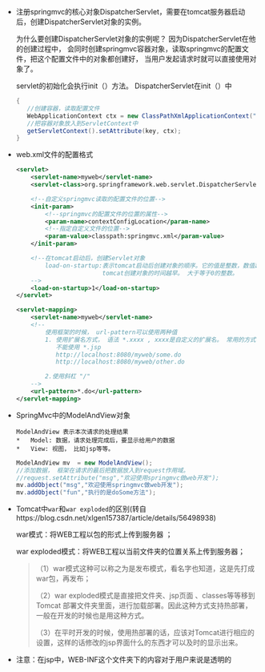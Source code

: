 - 注册springmvc的核心对象DispatcherServlet，需要在tomcat服务器启动后，创建DispatcherServlet对象的实例。

  为什么要创建DispatcherServlet对象的实例呢？
  因为DispatcherServlet在他的创建过程中， 会同时创建springmvc容器对象，读取springmvc的配置文件，把这个配置文件中的对象都创建好， 当用户发起请求时就可以直接使用对象了。

  servlet的初始化会执行init（）方法。 DispatcherServlet在init（）中

  ```java
  {
     //创建容器，读取配置文件
     WebApplicationContext ctx = new ClassPathXmlApplicationContext("springmvc.xml");
     //把容器对象放入到ServletContext中
     getServletContext().setAttribute(key, ctx);
  }
  ```

- web.xml文件的配置格式

  ```xml
  <servlet>
      <servlet-name>myweb</servlet-name>
      <servlet-class>org.springframework.web.servlet.DispatcherServlet</servlet-class>
  
      <!--自定义springmvc读取的配置文件的位置-->
      <init-param>
          <!--springmvc的配置文件的位置的属性-->
          <param-name>contextConfigLocation</param-name>
          <!--指定自定义文件的位置-->
          <param-value>classpath:springmvc.xml</param-value>
      </init-param>
  
      <!--在tomcat启动后，创建Servlet对象
          load-on-startup:表示tomcat启动后创建对象的顺序。它的值是整数，数值越小，
                          tomcat创建对象的时间越早。 大于等于0的整数。
      -->
      <load-on-startup>1</load-on-startup>
  </servlet>
  ```

  ```xml
  <servlet-mapping>
      <servlet-name>myweb</servlet-name>
      <!--
          使用框架的时候， url-pattern可以使用两种值
          1. 使用扩展名方式， 语法 *.xxxx , xxxx是自定义的扩展名。 常用的方式 *.do, *.action, *.mvc等等
             不能使用 *.jsp
             http://localhost:8080/myweb/some.do
             http://localhost:8080/myweb/other.do
  
          2.使用斜杠 "/"
      -->
      <url-pattern>*.do</url-pattern>
  </servlet-mapping>
  ```

- SpringMvc中的ModelAndView对象

  ```
  ModelAndView 表示本次请求的处理结果
  *   Model: 数据，请求处理完成后，要显示给用户的数据
  *   View: 视图， 比如jsp等等。
  ```

  ```java
  ModelAndView mv  = new ModelAndView();
  //添加数据， 框架在请求的最后把数据放入到request作用域。
  //request.setAttribute("msg","欢迎使用springmvc做web开发");
  mv.addObject("msg","欢迎使用springmvc做web开发");
  mv.addObject("fun","执行的是doSome方法");
  ```

- Tomcat中`war`和`war exploded`的区别(转自https://blog.csdn.net/xlgen157387/article/details/56498938)

  war模式：将WEB工程以包的形式上传到服务器 ；

  war exploded模式：将WEB工程以当前文件夹的位置关系上传到服务器；

  > （1）war模式这种可以称之为是发布模式，看名字也知道，这是先打成war包，再发布；
  >
  > （2）war exploded模式是直接把文件夹、jsp页面 、classes等等移到Tomcat 部署文件夹里面，进行加载部署。因此这种方式支持热部署，一般在开发的时候也是用这种方式。
  >
  > （3）在平时开发的时候，使用热部署的话，应该对Tomcat进行相应的设置，这样的话修改的jsp界面什么的东西才可以及时的显示出来。
  
- 注意：在jsp中，WEB-INF这个文件夹下的内容对于用户来说是透明的